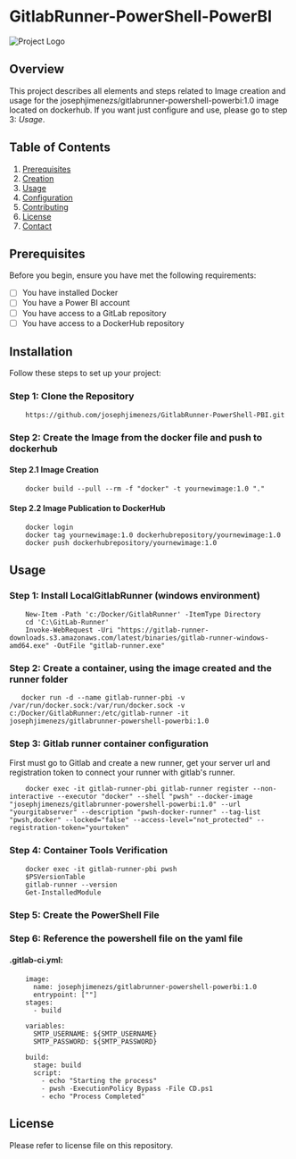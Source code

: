 # GitlabRunner-PowerShell-PowerBI

![Project Logo](link-to-your-logo.png)

## Overview

This project describes all elements and steps related to Image creation and usage for the josephjimenezs/gitlabrunner-powershell-powerbi:1.0 image located on dockerhub.
If you want just configure and use, please go to step 3:  *Usage*.

## Table of Contents

1. [Prerequisites](#prerequisites)
2. [Creation](#creation)
3. [Usage](#usage)
4. [Configuration](#configuration)
5. [Contributing](#contributing)
6. [License](#license)
7. [Contact](#contact)

## Prerequisites

Before you begin, ensure you have met the following requirements:

- [ ] You have installed Docker
- [ ] You have a Power BI account
- [ ] You have access to a GitLab repository
- [ ] You have access to a DockerHub repository

## Installation

Follow these steps to set up your project:

### Step 1: Clone the Repository
        https://github.com/josephjimenezs/GitlabRunner-PowerShell-PBI.git

### Step 2: Create the Image from the docker file and push to dockerhub

#### Step 2.1 Image Creation
        docker build --pull --rm -f "docker" -t yournewimage:1.0 "." 
#### Step 2.2 Image Publication to DockerHub
        docker login
        docker tag yournewimage:1.0 dockerhubrepository/yournewimage:1.0
        docker push dockerhubrepository/yournewimage:1.0

## Usage

### Step 1: Install LocalGitlabRunner (windows environment)
        New-Item -Path 'c:/Docker/GitlabRunner' -ItemType Directory
        cd 'C:\GitLab-Runner'
        Invoke-WebRequest -Uri "https://gitlab-runner-downloads.s3.amazonaws.com/latest/binaries/gitlab-runner-windows-amd64.exe" -OutFile "gitlab-runner.exe"
        
### Step 2: Create a container, using the image created and the runner folder
       docker run -d --name gitlab-runner-pbi -v /var/run/docker.sock:/var/run/docker.sock -v c:/Docker/GitlabRunner:/etc/gitlab-runner -it josephjimenezs/gitlabrunner-powershell-powerbi:1.0

### Step 3: Gitlab runner container configuration
First must go to Gitlab and create a new runner, get your server url and registration token to connect your runner with gitlab's runner.

        docker exec -it gitlab-runner-pbi gitlab-runner register --non-interactive --executor "docker" --shell "pwsh" --docker-image "josephjimenezs/gitlabrunner-powershell-powerbi:1.0" --url "yourgitabserver" --description "pwsh-docker-runner" --tag-list "pwsh,docker" --locked="false" --access-level="not_protected" --registration-token="yourtoken"


### Step 4: Container Tools Verification
        docker exec -it gitlab-runner-pbi pwsh
        $PSVersionTable
        gitlab-runner --version
        Get-InstalledModule


### Step 5: Create the PowerShell File



### Step 6: Reference the powershell file on the yaml file
#### .gitlab-ci.yml:

        image:
          name: josephjimenezs/gitlabrunner-powershell-powerbi:1.0
          entrypoint: [""]		
        stages:
          - build

        variables:
          SMTP_USERNAME: ${SMTP_USERNAME}
          SMTP_PASSWORD: ${SMTP_PASSWORD} 

        build:
          stage: build
          script:
            - echo "Starting the process"
            - pwsh -ExecutionPolicy Bypass -File CD.ps1  	
            - echo "Process Completed"


## License
Please refer to license file on this repository.
